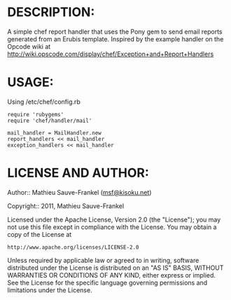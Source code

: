 # DESCRIPTION:

A simple chef report handler that uses the Pony gem to send email reports
generated from an Erubis template. Inspired by the example handler on the
Opcode wiki at http://wiki.opscode.com/display/chef/Exception+and+Report+Handlers

# USAGE:

Using /etc/chef/config.rb

    require 'rubygems'
    require 'chef/handler/mail'

    mail_handler = MailHandler.new
    report_handlers << mail_handler
    exception_handlers << mail_handler

# LICENSE AND AUTHOR:

Author:: Mathieu Sauve-Frankel (<msf@kisoku.net>)

Copyright:: 2011, Mathieu Sauve-Frankel

Licensed under the Apache License, Version 2.0 (the "License");
you may not use this file except in compliance with the License.
You may obtain a copy of the License at

    http://www.apache.org/licenses/LICENSE-2.0

Unless required by applicable law or agreed to in writing, software
distributed under the License is distributed on an "AS IS" BASIS,
WITHOUT WARRANTIES OR CONDITIONS OF ANY KIND, either express or implied.
See the License for the specific language governing permissions and
limitations under the License.
